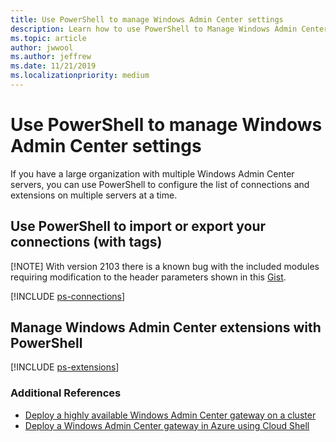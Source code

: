 ```yaml
---
title: Use PowerShell to manage Windows Admin Center settings
description: Learn how to use PowerShell to Manage Windows Admin Center Settings and Configuration
ms.topic: article
author: jwwool
ms.author: jeffrew
ms.date: 11/21/2019
ms.localizationpriority: medium
---
```


# Use PowerShell to manage Windows Admin Center settings

If you have a large organization with multiple Windows Admin Center servers, you can use PowerShell to configure the list of connections and extensions on multiple servers at a time.

## Use PowerShell to import or export your connections (with tags)

[!NOTE] With version 2103 there is a known bug with the included modules requiring modification to the header parameters shown in this [Gist](https://gist.github.com/Snozzberries/3ed0a64f691b262d2b5edcbfdf4d2a37).

[!INCLUDE [ps-connections](../includes/ps-connections.md)]

## Manage Windows Admin Center extensions with PowerShell

[!INCLUDE [ps-extensions](../includes/ps-extensions.md)]

### Additional References

* [Deploy a highly available Windows Admin Center gateway on a cluster](../deploy/high-availability.md)
* [Deploy a Windows Admin Center gateway in Azure using Cloud Shell](../azure/deploy-wac-in-azure.md)
